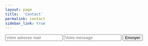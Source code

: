 ```yaml
---
layout: page
title:  'Contact'
permalink: contact
sidebar_link: true
---
```


<div class='contact-form-container'>
  <form action="https://formspree.io/remy.maucourt@yahoo.fr"
        method="POST"
        class='contact-form'>
    <input type="email" name="_replyto" class='contact-form-mail' placeholder='Votre adresse mail'>
    <input type="text" name="message" class='contact-form-message' placeholder='Votre message'>
    <input type="submit" value="Envoyer" class='contact-form-submit'>
  </form>
</div>